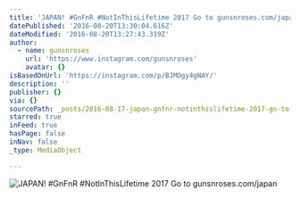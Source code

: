 ```yaml
---
title: 'JAPAN! #GnFnR #NotInThisLifetime 2017 Go to gunsnroses.com/japan'
datePublished: '2016-08-20T13:30:04.616Z'
dateModified: '2016-08-20T13:27:43.319Z'
author:
  - name: gunsnroses
    url: 'https://www.instagram.com/gunsnroses'
    avatar: {}
isBasedOnUrl: 'https://instagram.com/p/BJMOgy4gNAY/'
description: ''
publisher: {}
via: {}
sourcePath: _posts/2016-08-17-japan-gnfnr-notinthislifetime-2017-go-to-gunsnrosescomj.md
starred: true
inFeed: true
hasPage: false
inNav: false
_type: MediaObject

---
```

![JAPAN! #GnFnR #NotInThisLifetime 2017 Go to gunsnroses.com/japan](https://scontent.cdninstagram.com/t51.2885-15/s640x640/sh0.08/e35/13658826_331647680557811_1513067595_n.jpg?ig_cache_key=MTMxODQ5MjYxNzIyMjE4MDg4OA%3D%3D.2)
